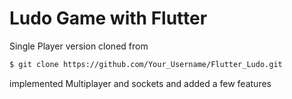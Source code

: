 # Ludo Game with Flutter 

Single Player version cloned from

```sh
$ git clone https://github.com/Your_Username/Flutter_Ludo.git
```

implemented Multiplayer and sockets and added a few features
